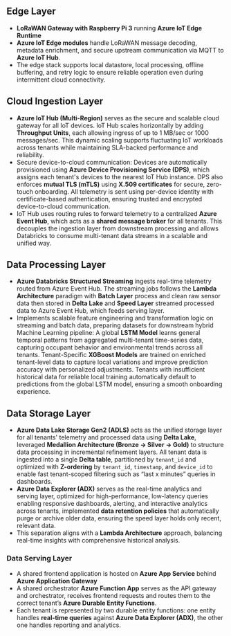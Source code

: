 ## Edge Layer
- **LoRaWAN Gateway with Raspberry Pi 3** running **Azure IoT Edge Runtime**
- **Azure IoT Edge modules** handle LoRaWAN message decoding, metadata enrichment, and secure upstream communication via MQTT to **Azure IoT Hub**.
- The edge stack supports local datastore, local processing, offline buffering, and retry logic to ensure reliable operation even during intermittent cloud connectivity.

## Cloud Ingestion Layer
- **Azure IoT Hub (Multi-Region)** serves as the secure and scalable cloud gateway for all IoT devices. IoT Hub scales horizontally by adding **Throughput Units**, each allowing ingress of up to 1 MB/sec or 1000 messages/sec. This dynamic scaling supports fluctuating IoT workloads across tenants while maintaining SLA-backed performance and reliability.
- Secure device-to-cloud communication: Devices are automatically provisioned using **Azure Device Provisioning Service (DPS)**, which assigns each tenant's devices to the nearest IoT Hub instance. DPS also enforces **mutual TLS (mTLS)** using **X.509 certificates** for secure, zero-touch onboarding. All telemetry is sent using per-device identity with certificate-based authentication, ensuring trusted and encrypted device-to-cloud communication.
- IoT Hub uses routing rules to forward telemetry to a centralized **Azure Event Hub**, which acts as a **shared message broker** for all tenants. This decouples the ingestion layer from downstream processing and allows Databricks to consume multi-tenant data streams in a scalable and unified way.

## Data Processing Layer
- **Azure Databricks Structured Streaming** ingests real-time telemetry routed from Azure Event Hub. The streaming jobs follows the **Lambda Architecture** paradigm with **Batch Layer** process and clean raw sensor data then stored in **Delta Lake** and **Speed Layer** streamed processed data to Azure Event Hub, which feeds serving layer.
- Implements scalable feature engineering and transformation logic on streaming and batch data, preparing datasets for downstream hybrid Machine Learning pipeline: A global **LSTM Model** learns general temporal patterns from aggregated multi-tenant time-series data, capturing occupant behavior and environmental trends across all tenants. Tenant-Specific **XGBoost Models** are trained on enriched tenant-level data to capture local variations and improve prediction accuracy with personalized adjustments. Tenants with insufficient historical data for reliable local training automatically default to predictions from the global LSTM model, ensuring a smooth onboarding experience.

## Data Storage Layer
- **Azure Data Lake Storage Gen2 (ADLS)** acts as the unified storage layer for all tenants' telemetry and processed data using **Delta Lake**, leveraged **Medallion Architecture (Bronze → Silver → Gold)** to structure data processing in incremental refinement layers. All tenant data is ingested into a single **Delta table**, partitioned by `tenant_id` and optimized with **Z-ordering** by `tenant_id`, `timestamp`, and `device_id` to enable fast tenant-scoped filtering such as “last x minutes” queries in dashboards.
- **Azure Data Explorer (ADX)** serves as the real-time analytics and serving layer, optimized for high-performance, low-latency queries enabling responsive dashboards, alerting, and interactive analytics across tenants, implemented **data retention policies** that automatically purge or archive older data, ensuring the speed layer holds only recent, relevant data.
- This separation aligns with a **Lambda Architecture** approach, balancing real-time insights with comprehensive historical analysis.

### Data Serving Layer
- A shared frontend application is hosted on **Azure App Service** behind **Azure Application Gateway**
- A shared orchestrator **Azure Function App** serves as the API gateway and orchestrator, receives frontend requests and routes them to the correct tenant’s **Azure Durable Entity Functions**.
- Each tenant is represented by two durable entity functions: one entity handles **real-time queries** against **Azure Data Explorer (ADX)**, the other one handles reporting and analytics.
